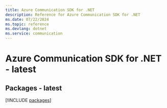 ```yaml
---
title: Azure Communication SDK for .NET
description: Reference for Azure Communication SDK for .NET
ms.date: 07/22/2024
ms.topic: reference
ms.devlang: dotnet
ms.service: communication
---
```

# Azure Communication SDK for .NET - latest
## Packages - latest
[!INCLUDE [packages](communication-index.md)]